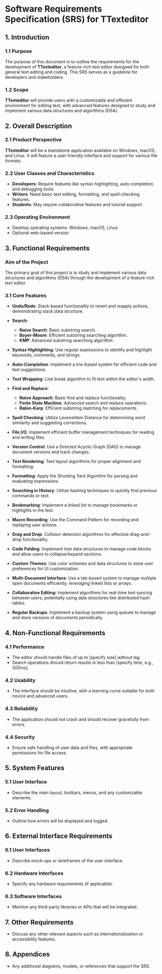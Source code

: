 # Software Requirements Specification (SRS) for TTexteditor

## 1. Introduction

### 1.1 Purpose
The purpose of this document is to outline the requirements for the development of **TTexteditor**, a feature-rich text editor designed for both general text editing and coding. This SRS serves as a guideline for developers and stakeholders.

### 1.2 Scope
**TTexteditor** will provide users with a customizable and efficient environment for editing text, with advanced features designed to study and implement various data structures and algorithms (DSA).

## 2. Overall Description

### 2.1 Product Perspective
**TTexteditor** will be a standalone application available on Windows, macOS, and Linux. It will feature a user-friendly interface and support for various file formats.

### 2.2 User Classes and Characteristics
- **Developers**: Require features like syntax highlighting, auto-completion, and debugging tools.
- **Writers**: Need basic text editing, formatting, and spell-checking features.
- **Students**: May require collaborative features and tutorial support.

### 2.3 Operating Environment
- Desktop operating systems: Windows, macOS, Linux
- Optional web-based version

## 3. Functional Requirements

### Aim of the Project
The primary goal of this project is to study and implement various data structures and algorithms (DSA) through the development of a feature-rich text editor.

### 3.1 Core Features

- **Undo/Redo**: Stack-based functionality to revert and reapply actions, demonstrating stack data structure.
  
- **Search**:
  - **Naive Search**: Basic substring search.
  - **Boyer-Moore**: Efficient substring searching algorithm.
  - **KMP**: Advanced substring searching algorithm.

- **Syntax Highlighting**: Use regular expressions to identify and highlight keywords, comments, and strings.

- **Auto-Completion**: Implement a trie-based system for efficient code and text suggestions.

- **Text Wrapping**: Line break algorithm to fit text within the editor's width.

- **Find and Replace**:
  - **Naive Approach**: Basic find and replace functionality.
  - **Finite State Machine**: Advanced search and replace operations.
  - **Rabin-Karp**: Efficient substring matching for replacements.

- **Spell Checking**: Utilize Levenshtein Distance for determining word similarity and suggesting corrections.

- **File I/O**: Implement efficient buffer management techniques for reading and writing files.

- **Version Control**: Use a Directed Acyclic Graph (DAG) to manage document versions and track changes.

- **Text Rendering**: Text layout algorithms for proper alignment and formatting.

- **Formatting**: Apply the Shunting Yard Algorithm for parsing and evaluating expressions.

- **Searching in History**: Utilize hashing techniques to quickly find previous commands or text.

- **Bookmarking**: Implement a linked list to manage bookmarks or highlights in the text.

- **Macro Recording**: Use the Command Pattern for recording and replaying user actions.

- **Drag and Drop**: Collision detection algorithms for effective drag-and-drop functionality.

- **Code Folding**: Implement tree data structures to manage code blocks and allow users to collapse/expand sections.

- **Custom Themes**: Use color schemes and data structures to store user preferences for UI customization.

- **Multi-Document Interface**: Use a tab-based system to manage multiple open documents efficiently, leveraging linked lists or arrays.

- **Collaborative Editing**: Implement algorithms for real-time text syncing between users, potentially using data structures like distributed hash tables.

- **Regular Backups**: Implement a backup system using queues to manage and store versions of documents periodically.

## 4. Non-Functional Requirements

### 4.1 Performance
- The editor should handle files of up to [specify size] without lag.
- Search operations should return results in less than [specify time, e.g., 500ms].

### 4.2 Usability
- The interface should be intuitive, with a learning curve suitable for both novice and advanced users.

### 4.3 Reliability
- The application should not crash and should recover gracefully from errors.

### 4.4 Security
- Ensure safe handling of user data and files, with appropriate permissions for file access.

## 5. System Features

### 5.1 User Interface
- Describe the main layout, toolbars, menus, and any customizable elements.

### 5.2 Error Handling
- Outline how errors will be displayed and logged.

## 6. External Interface Requirements

### 6.1 User Interfaces
- Describe mock-ups or wireframes of the user interface.

### 6.2 Hardware Interfaces
- Specify any hardware requirements (if applicable).

### 6.3 Software Interfaces
- Mention any third-party libraries or APIs that will be integrated.

## 7. Other Requirements
- Discuss any other relevant aspects such as internationalization or accessibility features.

## 8. Appendices
- Any additional diagrams, models, or references that support the SRS.
